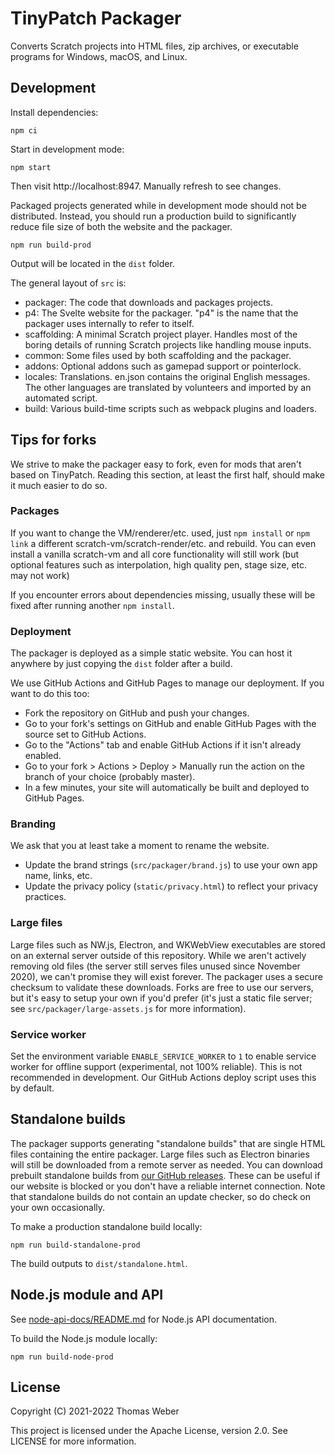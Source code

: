 # TinyPatch Packager


Converts Scratch projects into HTML files, zip archives, or executable programs for Windows, macOS, and Linux.

## Development

Install dependencies:

```
npm ci
```

Start in development mode:

```
npm start
```

Then visit http://localhost:8947. Manually refresh to see changes.

Packaged projects generated while in development mode should not be distributed. Instead, you should run a production build to significantly reduce file size of both the website and the packager.

```
npm run build-prod
```

Output will be located in the `dist` folder.

The general layout of `src` is:

 - packager: The code that downloads and packages projects.
 - p4: The Svelte website for the packager. "p4" is the name that the packager uses internally to refer to itself.
 - scaffolding: A minimal Scratch project player. Handles most of the boring details of running Scratch projects like handling mouse inputs.
 - common: Some files used by both scaffolding and the packager.
 - addons: Optional addons such as gamepad support or pointerlock.
 - locales: Translations. en.json contains the original English messages. The other languages are translated by volunteers and imported by an automated script.
 - build: Various build-time scripts such as webpack plugins and loaders.

## Tips for forks

We strive to make the packager easy to fork, even for mods that aren't based on TinyPatch. Reading this section, at least the first half, should make it much easier to do so.

### Packages

If you want to change the VM/renderer/etc. used, just `npm install` or `npm link` a different scratch-vm/scratch-render/etc. and rebuild. You can even install a vanilla scratch-vm and all core functionality will still work (but optional features such as interpolation, high quality pen, stage size, etc. may not work)

If you encounter errors about dependencies missing, usually these will be fixed after running another `npm install`.

### Deployment

The packager is deployed as a simple static website. You can host it anywhere by just copying the `dist` folder after a build.

We use GitHub Actions and GitHub Pages to manage our deployment. If you want to do this too:

 - Fork the repository on GitHub and push your changes.
 - Go to your fork's settings on GitHub and enable GitHub Pages with the source set to GitHub Actions.
 - Go to the "Actions" tab and enable GitHub Actions if it isn't already enabled.
 - Go to your fork > Actions > Deploy > Manually run the action on the branch of your choice (probably master).
 - In a few minutes, your site will automatically be built and deployed to GitHub Pages.

### Branding

We ask that you at least take a moment to rename the website.

 - Update the brand strings (`src/packager/brand.js`) to use your own app name, links, etc.
 - Update the privacy policy (`static/privacy.html`) to reflect your privacy practices.

### Large files

Large files such as NW.js, Electron, and WKWebView executables are stored on an external server outside of this repository. While we aren't actively removing old files (the server still serves files unused since November 2020), we can't promise they will exist forever. The packager uses a secure checksum to validate these downloads. Forks are free to use our servers, but it's easy to setup your own if you'd prefer (it's just a static file server; see `src/packager/large-assets.js` for more information).

### Service worker

Set the environment variable `ENABLE_SERVICE_WORKER` to `1` to enable service worker for offline support (experimental, not 100% reliable). This is not recommended in development. Our GitHub Actions deploy script uses this by default.

## Standalone builds

The packager supports generating "standalone builds" that are single HTML files containing the entire packager. Large files such as Electron binaries will still be downloaded from a remote server as needed. You can download prebuilt standalone builds from [our GitHub releases](https://github.com/TinyPatch/packager/releases). These can be useful if our website is blocked or you don't have a reliable internet connection. Note that standalone builds do not contain an update checker, so do check on your own occasionally.

To make a production standalone build locally:

```
npm run build-standalone-prod
```

The build outputs to `dist/standalone.html`.

## Node.js module and API

See [node-api-docs/README.md](node-api-docs/README.md) for Node.js API documentation.

To build the Node.js module locally:

```
npm run build-node-prod
```

## License

<!-- Make sure to also update COPYRIGHT_NOTICE in src/packager/brand.js -->

Copyright (C) 2021-2022 Thomas Weber

This project is licensed under the Apache License, version 2.0. See LICENSE for more information.
